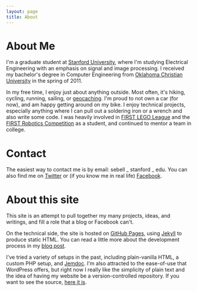 ```yaml
---
layout: page
title: About
---
```


# About Me
I'm a graduate student at [Stanford University](http://stanford.edu), where I'm studying Electrical Engineering with an emphasis on signal and image processing.  I received my bachelor's degree in Computer Engineering from [Oklahoma Christian University](http://oc.edu) in the spring of 2011.

In my free time, I enjoy just about anything outside.  Most often, it's hiking, cycling, running, sailing, or [geocaching](http://geocaching.com).  I'm proud to not own a car (for now), and am happy getting around on my bike.  I enjoy technical projects, especially anything where I can pull out a soldering iron or a wrench and also write some code.  I was heavily involved in [FIRST LEGO League](http://firstlegoleague.com) and the [FIRST Robotics Competition](http://usfirst.org/frc) as a student, and continued to mentor a team in college.

# Contact
The easiest way to contact me is by email: sebell _ stanford _ edu.  You can also find me on [Twitter](http://twitter.com/stevenebell) or (if you know me in real life) [Facebook](http://www.facebook.com/botsnlinux).

# About this site
This site is an attempt to pull together my many projects, ideas, and writings, and fill a role that a blog or Facebook can't.

On the technical side, the site is hosted on [GitHub Pages](http://pages.github.com), using [Jekyll](http://jekyllrb.com/) to produce static HTML.  You can read a little more about the development process in my [blog post](/2012-07-17/building-the-site/).


I've tried a variety of setups in the past, including plain-vanilla HTML, a custom PHP setup, and [Jemdoc](http://jemdoc.jaboc.net/).  I'm also attracted to the ease-of-use that WordPress offers, but right now I really like the simplicity of plain text and the idea of having my website be a version-controlled repository.  If you want to see the source, [here it is](https://github.com/stevenbell/stevenbell.github.com).


